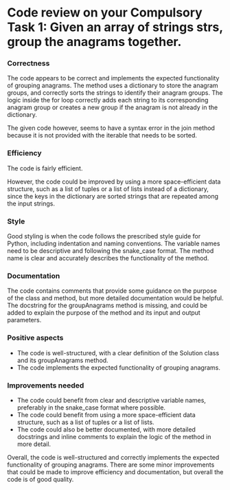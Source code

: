 # Code review on your Compulsory Task 1: Given an array of strings strs, group the anagrams together.

### Correctness

The code appears to be correct and implements the expected functionality of grouping anagrams. The method uses a dictionary to store the anagram groups, and correctly sorts the strings to identify their anagram groups. The logic inside the for loop correctly adds each string to its corresponding anagram group or creates a new group if the anagram is not already in the dictionary. 

The given code however, seems to have a syntax error in the join method because it is not provided with the iterable that needs to be sorted.

### Efficiency

The code is fairly efficient. 

However, the code could be improved by using a more space-efficient data structure, such as a list of tuples or a list of lists instead of a dictionary, since the keys in the dictionary are sorted strings that are repeated among the input strings.

### Style

Good styling is when the code follows the prescribed style guide for Python, including indentation and naming conventions. The variable names need to be descriptive and following the snake_case format. The method name is clear and accurately describes the functionality of the method.

### Documentation

The code contains comments that provide some guidance on the purpose of the class and method, but more detailed documentation would be helpful. The docstring for the groupAnagrams method is missing, and could be added to explain the purpose of the method and its input and output parameters.

### Positive aspects

- The code is well-structured, with a clear definition of the Solution class and its groupAnagrams method.
- The code implements the expected functionality of grouping anagrams.

### Improvements needed

- The code could benefit from clear and descriptive variable names, preferably in the snake_case format where possible.
- The code could benefit from using a more space-efficient data structure, such as a list of tuples or a list of lists.
- The code could also be better documented, with more detailed docstrings and inline comments to explain the logic of the method in more detail.

Overall, the code is well-structured and correctly implements the expected functionality of grouping anagrams. There are some minor improvements that could be made to improve efficiency and documentation, but overall the code is of good quality.
